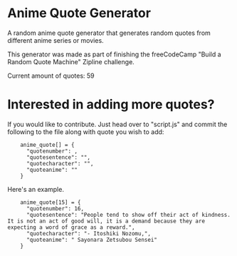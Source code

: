 # Anime Quote Generator
A random anime quote generator that generates random quotes from different anime series or movies.

This generator was made as part of finishing the freeCodeCamp "Build a Random Quote Machine" Zipline challenge.

Current amount of quotes: 59

# Interested in adding more quotes?
If you would like to contribute. Just head over to "script.js" and commit the following to the file along with quote you wish to add:

```
    anime_quote[] = {
      "quotenumber": ,
      "quotesentence": "",
      "quotecharacter": "",
      "quoteanime": ""
    }
```


Here's an example.
```
    anime_quote[15] = {
      "quotenumber": 16,
      "quotesentence": "People tend to show off their act of kindness. It is not an act of good will, it is a demand because they are expecting a word of grace as a reward.",
      "quotecharacter": "- Itoshiki Nozomu,",
      "quoteanime": " Sayonara Zetsubou Sensei"
    }
```
